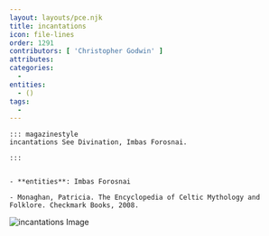 ```yaml
---
layout: layouts/pce.njk
title: incantations
icon: file-lines
order: 1291
contributors: [ 'Christopher Godwin' ]
attributes:
categories:
  - 
entities:
  - ()
tags:
  - 
---
```

``` tab [group1:Info]
::: magazinestyle
incantations See Divination, Imbas Forosnai.

:::
```
``` tab [group1:Attributes]
```
``` tab [group1:Entities]
- **entities**: Imbas Forosnai
```
``` tab [group1:Sources]
- Monaghan, Patricia. The Encyclopedia of Celtic Mythology and Folklore. Checkmark Books, 2008.
```
![incantations Image](https://upload.wikimedia.org/wikipedia/commons/4/46/Book_of_incantations_f.7v.png)
